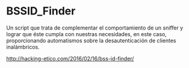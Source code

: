 # BSSID_Finder

Un script que trata de complementar el comportamiento de un sniffer y lograr que éste cumpla con nuestras necesidades, en este caso, proporcionando automatismos sobre la desautenticación de clientes inalámbricos.

http://hacking-etico.com/2016/02/16/bss-id-finder/
